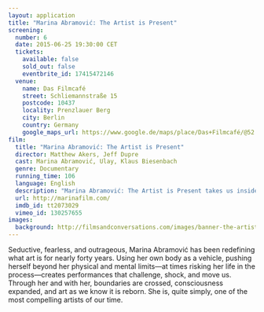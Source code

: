 ```yaml
---
layout: application
title: "Marina Abramović: The Artist is Present"
screening:
  number: 6
  date: 2015-06-25 19:30:00 CET
  tickets:
    available: false
    sold_out: false
    eventbrite_id: 17415472146
  venue:
    name: Das Filmcafé
    street: Schliemannstraße 15
    postcode: 10437
    locality: Prenzlauer Berg
    city: Berlin
    country: Germany
    google_maps_url: https://www.google.de/maps/place/Das+Filmcafé/@52.543592,13.41985,17z/data=!4m6!1m3!3m2!1s0x47a84dff985f5863:0x6730066f8aa942d6!2sDas+Filmcafé!3m1!1s0x47a84dff985f5863:0x6730066f8aa942d6
film:
  title: "Marina Abramović: The Artist is Present"
  director: Matthew Akers, Jeff Dupre
  cast: Marina Abramović, Ulay, Klaus Biesenbach
  genre: Documentary
  running_time: 106
  language: English
  description: "Marina Abramović: The Artist is Present takes us inside Marina’s world, following her as she prepares for what may be the most important moment of her life: a major retrospective of her work, taking place at the Museum of Modern Art in New York."
  url: http://marinafilm.com/
  imdb_id: tt2073029
  vimeo_id: 130257655
images:
  background: http://filmsandconversations.com/images/banner-the-artist-is-present.jpg
---
```

Seductive, fearless, and outrageous, Marina Abramović has been redefining what art is for nearly forty years.  Using her own body as a vehicle, pushing herself beyond her physical and mental limits—at times risking her life in the process—creates performances that challenge, shock, and move us.  Through her and with her, boundaries are crossed, consciousness expanded, and art as we know it is reborn.  She is, quite simply, one of the most compelling artists of our time.
